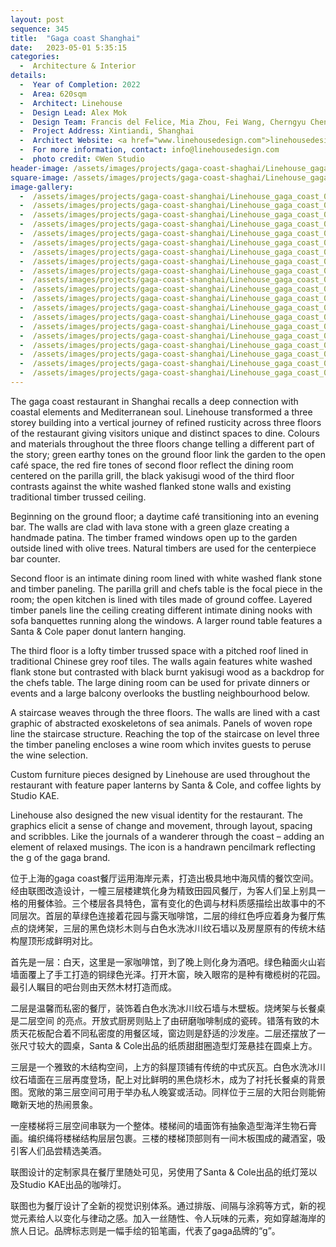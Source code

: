 ```yaml
---
layout: post
sequence: 345
title:  "Gaga coast Shanghai"
date:   2023-05-01 5:35:15
categories:
  -  Architecture & Interior
details:
  -  Year of Completion: 2022
  -  Area: 620sqm
  -  Architect: Linehouse
  -  Design Lead: Alex Mok
  -  Design Team: Francis del Felice, Mia Zhou, Fei Wang, Cherngyu Chen
  -  Project Address: Xintiandi, Shanghai
  -  Architect Website: <a href="www.linehousedesign.com">linehousedesign.com</a>
  -  For more information, contact: info@linehousedesign.com
  -  photo credit: ©Wen Studio
header-image: /assets/images/projects/gaga-coast-shaghai/Linehouse_gaga_coast_013_lo_header.jpg
square-image: /assets/images/projects/gaga-coast-shaghai/Linehouse_gaga_coast_001-projects.jpg
image-gallery:
  -  /assets/images/projects/gaga-coast-shanghai/Linehouse_gaga_coast_001_lo.jpg
  -  /assets/images/projects/gaga-coast-shanghai/Linehouse_gaga_coast_002_lo.jpg
  -  /assets/images/projects/gaga-coast-shanghai/Linehouse_gaga_coast_003_lo.jpg
  -  /assets/images/projects/gaga-coast-shanghai/Linehouse_gaga_coast_004_lo.jpg
  -  /assets/images/projects/gaga-coast-shanghai/Linehouse_gaga_coast_005_lo.jpg
  -  /assets/images/projects/gaga-coast-shanghai/Linehouse_gaga_coast_006_lo.jpg
  -  /assets/images/projects/gaga-coast-shanghai/Linehouse_gaga_coast_007_lo.jpg
  -  /assets/images/projects/gaga-coast-shanghai/Linehouse_gaga_coast_008_lo.jpg
  -  /assets/images/projects/gaga-coast-shanghai/Linehouse_gaga_coast_009_lo.jpg
  -  /assets/images/projects/gaga-coast-shanghai/Linehouse_gaga_coast_010_lo.jpg
  -  /assets/images/projects/gaga-coast-shanghai/Linehouse_gaga_coast_011_lo.jpg
  -  /assets/images/projects/gaga-coast-shanghai/Linehouse_gaga_coast_012_lo.jpg
  -  /assets/images/projects/gaga-coast-shanghai/Linehouse_gaga_coast_013_lo.jpg
  -  /assets/images/projects/gaga-coast-shanghai/Linehouse_gaga_coast_014_lo.jpg
  -  /assets/images/projects/gaga-coast-shanghai/Linehouse_gaga_coast_015_lo.jpg
  -  /assets/images/projects/gaga-coast-shanghai/Linehouse_gaga_coast_016_lo.jpg
  -  /assets/images/projects/gaga-coast-shanghai/Linehouse_gaga_coast_017_lo.jpg
  -  /assets/images/projects/gaga-coast-shanghai/Linehouse_gaga_coast_018_lo.jpg
  -  /assets/images/projects/gaga-coast-shanghai/Linehouse_gaga_coast_019_lo.jpg
  -  /assets/images/projects/gaga-coast-shanghai/Linehouse_gaga_coast_020_lo.jpg
---
```

The gaga coast restaurant in Shanghai recalls a deep connection with coastal elements and Mediterranean soul. Linehouse transformed a three storey building into a vertical journey of refined rusticity across three floors of the restaurant giving visitors unique and distinct spaces to dine. Colours and materials throughout the three floors change telling a different part of the story; green earthy tones on the ground floor link the garden to the open café space, the red fire tones of second floor reflect the dining room centered on the parilla grill, the black yakisugi wood of the third floor contrasts against the white washed flanked stone walls and existing traditional timber trussed ceiling.
 
Beginning on the ground floor; a daytime café transitioning into an evening bar. The walls are clad with lava stone with a green glaze creating a handmade patina. The timber framed windows open up to the garden outside lined with olive trees. Natural timbers are used for the centerpiece bar counter.
 
Second floor is an intimate dining room lined with white washed flank stone and timber paneling. The parilla grill and chefs table is the focal piece in the room; the open kitchen is lined with tiles made of ground coffee. Layered timber panels line the ceiling creating different intimate dining nooks with sofa banquettes running along the windows. A larger round table features a Santa & Cole paper donut lantern hanging.
 
The third floor is a lofty timber trussed space with a pitched roof lined in traditional Chinese grey roof tiles. The walls again features white washed flank stone but contrasted with black burnt yakisugi wood as a backdrop for the chefs table. The large dining room can be used for private dinners or events and a large balcony overlooks the bustling neighbourhood below.
 
A staircase weaves through the three floors. The walls are lined with a cast graphic of abstracted exoskeletons of sea animals. Panels of woven rope line the staircase structure. Reaching the top of the staircase on level three the timber paneling encloses a wine room which invites guests to peruse the wine selection.
 
Custom furniture pieces designed by Linehouse are used throughout the restaurant with feature paper lanterns by Santa & Cole, and coffee lights by Studio KAE.
 
Linehouse also designed the new visual identity for the restaurant. The graphics elicit a sense of change and movement, through layout, spacing and scribbles. Like the journals of a wanderer through the coast – adding an element of relaxed musings. The icon is a handrawn pencilmark reflecting the g of the gaga brand.

位于上海的gaga coast餐厅运用海岸元素，打造出极具地中海风情的餐饮空间。经由联图改造设计，一幢三层楼建筑化身为精致田园风餐厅，为客人们呈上别具一格的用餐体验。三个楼层各具特色，富有变化的色调与材料质感描绘出故事中的不同层次。首层的草绿色连接着花园与露天咖啡馆，二层的绯红色呼应着身为餐厅焦点的烧烤架，三层的黑色烧杉木则与白色水洗冰川纹石墙以及房屋原有的传统木结构屋顶形成鲜明对比。
 
首先是一层：白天，这里是一家咖啡馆，到了晚上则化身为酒吧。绿色釉面火山岩墙面覆上了手工打造的铜绿色光泽。打开木窗，映入眼帘的是种有橄榄树的花园。最引人瞩目的吧台则由天然木材打造而成。
 
二层是温馨而私密的餐厅，装饰着白色水洗冰川纹石墙与木壁板。烧烤架与长餐桌是二层空间
的亮点。开放式厨房则贴上了由研磨咖啡制成的瓷砖。错落有致的木质天花板配合着不同私密度的用餐区域，窗边则是舒适的沙发座。二层还摆放了一张尺寸较大的圆桌，Santa & Cole出品的纸质甜甜圈造型灯笼悬挂在圆桌上方。
 
三层是一个雅致的木结构空间，上方的斜屋顶铺有传统的中式灰瓦。白色水洗冰川纹石墙面在三层再度登场，配上对比鲜明的黑色烧杉木，成为了衬托长餐桌的背景图。宽敞的第三层空间可用于举办私人晚宴或活动。同样位于三层的大阳台则能俯瞰新天地的热闹景象。
 
一座楼梯将三层空间串联为一个整体。楼梯间的墙面饰有抽象造型海洋生物石膏画。编织绳将楼梯结构层层包裹。三楼的楼梯顶部则有一间木板围成的藏酒室，吸引客人们品尝精选美酒。
 
联图设计的定制家具在餐厅里随处可见，另使用了Santa & Cole出品的纸灯笼以及Studio KAE出品的咖啡灯。
 
联图也为餐厅设计了全新的视觉识别体系。通过排版、间隔与涂鸦等方式，新的视觉元素给人以变化与律动之感。加入一丝随性、令人玩味的元素，宛如穿越海岸的旅人日记。品牌标志则是一幅手绘的铅笔画，代表了gaga品牌的“g”。
